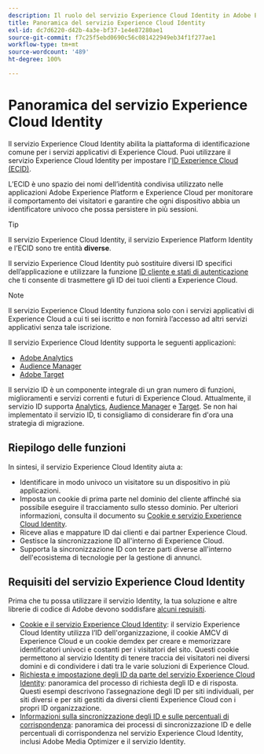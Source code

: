 ```yaml
---
description: Il ruolo del servizio Experience Cloud Identity in Adobe Experience Cloud.
title: Panoramica del servizio Experience Cloud Identity
exl-id: dc7d6220-d42b-4a3e-bf37-1e4e87280ae1
source-git-commit: f7c25f5ebd0690c56c081422949eb34f1f277ae1
workflow-type: tm+mt
source-wordcount: '489'
ht-degree: 100%

---
```


# Panoramica del servizio Experience Cloud Identity

Il servizio Experience Cloud Identity abilita la piattaforma di identificazione comune per i servizi applicativi di Experience Cloud. Puoi utilizzare il servizio Experience Cloud Identity per impostare l&#39;[ID Experience Cloud (ECID)](https://experienceleague.adobe.com/docs/experience-platform/identity/ecid.html?lang=it).

L’ECID è uno spazio dei nomi dell’identità condivisa utilizzato nelle applicazioni Adobe Experience Platform e Experience Cloud per monitorare il comportamento dei visitatori e garantire che ogni dispositivo abbia un identificatore univoco che possa persistere in più sessioni.

>[!TIP]
>
>Il servizio Experience Cloud Identity, il servizio Experience Platform Identity e l’ECID sono tre entità **diverse**.

Il servizio Experience Cloud Identity può sostituire diversi ID specifici dell’applicazione e utilizzare la funzione [ID cliente e stati di autenticazione](/help/reference/authenticated-state.md) che ti consente di trasmettere gli ID dei tuoi clienti a Experience Cloud.

>[!NOTE]
>
>Il servizio Experience Cloud Identity funziona solo con i servizi applicativi di Experience Cloud a cui ti sei iscritto e non fornirà l’accesso ad altri servizi applicativi senza tale iscrizione.

Il servizio Experience Cloud Identity supporta le seguenti applicazioni:

* [Adobe Analytics](https://business.adobe.com/it/products/analytics/web-analytics.html)
* [Audience Manager](https://business.adobe.com/it/products/audience-manager/adobe-audience-manager.html)
* [Adobe Target](https://business.adobe.com/it/products/target/adobe-target.html)

Il servizio ID è un componente integrale di un gran numero di funzioni, miglioramenti e servizi correnti e futuri di Experience Cloud. Attualmente, il servizio ID supporta [Analytics](http://www.adobe.com/it/marketing-cloud/web-analytics.html), [Audience Manager](http://www.adobe.com/it/marketing-cloud/data-management-platform.html) e [Target](http://www.adobe.com/it/marketing-cloud/testing-targeting.html). Se non hai implementato il servizio ID, ti consigliamo di considerare fin d&#39;ora una strategia di migrazione.

## Riepilogo delle funzioni

In sintesi, il servizio Experience Cloud Identity aiuta a:

* Identificare in modo univoco un visitatore su un dispositivo in più applicazioni.
* Imposta un cookie di prima parte nel dominio del cliente affinché sia possibile eseguire il tracciamento sullo stesso dominio. Per ulteriori informazioni, consulta il documento su [Cookie e servizio Experience Cloud Identity](./cookies.md).
* Riceve alias e mappature ID dai clienti e dai partner Experience Cloud.
* Gestisce la sincronizzazione ID all&#39;interno di Experience Cloud.
* Supporta la sincronizzazione ID con terze parti diverse all&#39;interno dell&#39;ecosistema di tecnologie per la gestione di annunci.

## Requisiti del servizio Experience Cloud Identity

Prima che tu possa utilizzare il servizio Identity, la tua soluzione e altre librerie di codice di Adobe devono soddisfare [alcuni requisiti](/help/reference/requirements.md).

* [Cookie e il servizio Experience Cloud Identity](cookies.md): il servizio Experience Cloud Identity utilizza l’ID dell&#39;organizzazione, il cookie AMCV di Experience Cloud e un cookie demdex per creare e memorizzare identificatori univoci e costanti per i visitatori del sito. Questi cookie permettono al servizio Identity di tenere traccia dei visitatori nei diversi domini e di condividere i dati tra le varie soluzioni di Experience Cloud.
* [Richiesta e impostazione degli ID da parte del servizio Experience Cloud Identity](id-request.md): panoramica del processo di richiesta degli ID e di risposta. Questi esempi descrivono l’assegnazione degli ID per siti individuali, per siti diversi e per siti gestiti da diversi clienti Experience Cloud con i propri ID organizzazione.
* [Informazioni sulla sincronizzazione degli ID e sulle percentuali di corrispondenza](match-rates.md): panoramica dei processi di sincronizzazione ID e delle percentuali di corrispondenza nel servizio Experience Cloud Identity, inclusi Adobe Media Optimizer e il servizio Identity.
